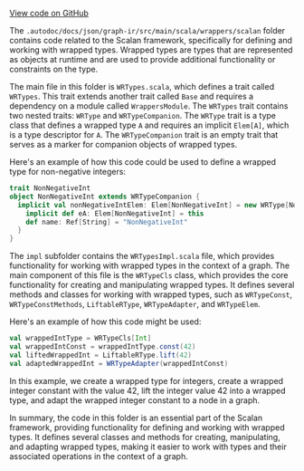 [View code on GitHub](sigmastate-interpreterhttps://github.com/ScorexFoundation/sigmastate-interpreter/.autodoc/docs/json/graph-ir/src/main/scala/wrappers/scalan)

The `.autodoc/docs/json/graph-ir/src/main/scala/wrappers/scalan` folder contains code related to the Scalan framework, specifically for defining and working with wrapped types. Wrapped types are types that are represented as objects at runtime and are used to provide additional functionality or constraints on the type.

The main file in this folder is `WRTypes.scala`, which defines a trait called `WRTypes`. This trait extends another trait called `Base` and requires a dependency on a module called `WrappersModule`. The `WRTypes` trait contains two nested traits: `WRType` and `WRTypeCompanion`. The `WRType` trait is a type class that defines a wrapped type `A` and requires an implicit `Elem[A]`, which is a type descriptor for `A`. The `WRTypeCompanion` trait is an empty trait that serves as a marker for companion objects of wrapped types.

Here's an example of how this code could be used to define a wrapped type for non-negative integers:

```scala
trait NonNegativeInt
object NonNegativeInt extends WRTypeCompanion {
  implicit val nonNegativeIntElem: Elem[NonNegativeInt] = new WRType[NonNegativeInt] {
    implicit def eA: Elem[NonNegativeInt] = this
    def name: Ref[String] = "NonNegativeInt"
  }
}
```

The `impl` subfolder contains the `WRTypesImpl.scala` file, which provides functionality for working with wrapped types in the context of a graph. The main component of this file is the `WRTypeCls` class, which provides the core functionality for creating and manipulating wrapped types. It defines several methods and classes for working with wrapped types, such as `WRTypeConst`, `WRTypeConstMethods`, `LiftableRType`, `WRTypeAdapter`, and `WRTypeElem`.

Here's an example of how this code might be used:

```scala
val wrappedIntType = WRTypeCls[Int]
val wrappedIntConst = wrappedIntType.const(42)
val liftedWrappedInt = LiftableRType.lift(42)
val adaptedWrappedInt = WRTypeAdapter(wrappedIntConst)
```

In this example, we create a wrapped type for integers, create a wrapped integer constant with the value 42, lift the integer value 42 into a wrapped type, and adapt the wrapped integer constant to a node in a graph.

In summary, the code in this folder is an essential part of the Scalan framework, providing functionality for defining and working with wrapped types. It defines several classes and methods for creating, manipulating, and adapting wrapped types, making it easier to work with types and their associated operations in the context of a graph.
